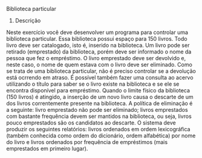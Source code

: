 Biblioteca particular

1. Descrição

Neste exercício você deve desenvolver um programa para controlar uma biblioteca particular. Essa
biblioteca possui espaço para 150 livros. Todo livro deve ser catalogado, isto é, inserido na biblioteca.
Um livro pode ser retirado (emprestado) da biblioteca, porém deve ser informado o nome da pessoa
que fez o empréstimo. O livro emprestado deve ser devolvido e, neste caso, o nome de quem estava
com o livro deve ser eliminado. Como se trata de uma biblioteca particular, não é preciso controlar
se a devolução está ocrrendo em atraso. É possível também fazer uma consulta ao acervo utilizando
o título para saber se o livro existe na biblioteca e se ele se encontra disponível para empréstimo.
Quando o limite físico da biblioteca (150 livros) é atingido, a inserção de um novo livro causa o descarte
de um dos livros correntemente presente na biblioteca. A política de eliminação é a seguinte: livro 
emprestado não pode ser eliminado; livros emprestados com bastante frequência devem ser mantidos
na biblioteca, ou seja, livros pouco emprestados são os candidatos ao descarte.
O sistema deve produzir os seguintes relatórios: livros ordenados em ordem lexicográfica (também
conhecida como ordem do dicionário, ordem alfabética) por nome do livro e livros ordenados por
frequência de empréstimos (mais emprestados em primeiro lugar).
